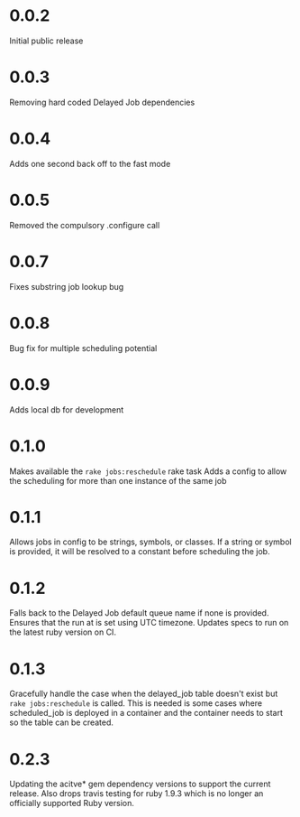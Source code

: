 # 0.0.2
Initial public release

# 0.0.3
Removing hard coded Delayed Job dependencies

# 0.0.4
Adds one second back off to the fast mode

# 0.0.5
Removed the compulsory .configure call

# 0.0.7
Fixes substring job lookup bug

# 0.0.8
Bug fix for multiple scheduling potential

# 0.0.9
Adds local db for development

# 0.1.0
Makes available the `rake jobs:reschedule` rake task
Adds a config to allow the scheduling for more than one instance of the same job

# 0.1.1
Allows jobs in config to be strings, symbols, or classes. If a string or symbol is provided, it will be resolved to a constant before scheduling the job.

# 0.1.2
Falls back to the Delayed Job default queue name if none is provided. Ensures that the run at is set using UTC timezone. Updates specs to run on the latest ruby version on CI.

# 0.1.3
Gracefully handle the case when the delayed_job table doesn't exist but `rake jobs:reschedule` is called.
This is needed is some cases where scheduled_job is deployed in a container and the container needs to start so the table can be created.

# 0.2.3
Updating the acitve* gem dependency versions to support the current release. Also drops travis testing for ruby 1.9.3 which is no longer an officially supported Ruby version.
